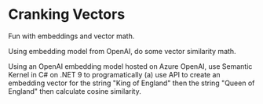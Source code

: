 # Cranking Vectors

Fun with embeddings and vector math.

Using embedding model from OpenAI, do some vector similarity math.

Using an OpenAI embedding model hosted on Azure OpenAI, use Semantic Kernel in C# on .NET 9 to programatically (a) use API to create an embedding vector for the string "King of England" then the string "Queen of England" then calculate cosine similarity.
